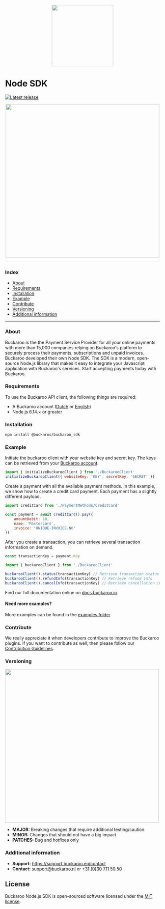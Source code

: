 <p align="center">
  <img src="https://user-images.githubusercontent.com/105488705/233078855-473c45d4-34a6-492a-a5af-05752c803f6b.png" width="200px" position="center">
</p>

# Node SDK

[![Latest release](https://badgen.net/github/release/buckaroo-it/BuckarooSDK_Node)](https://github.com/buckaroo-it/BuckarooSDK_Node/releases)

<p align="center">
  <img src="https://user-images.githubusercontent.com/7081446/233298897-30274cc8-86cc-4e6f-8200-759c801af19e.png" width="500px" position="center">
</p>

---

### Index

-   [About](#about)
-   [Requirements](#requirements)
-   [Installation](#installation)
-   [Example](#example)
-   [Contribute](#contribute)
-   [Versioning](#versioning)
-   [Additional information](#additional-information)

---

### About

Buckaroo is the the Payment Service Provider for all your online payments with more than 15,000 companies relying on Buckaroo's platform to securely process their payments, subscriptions and unpaid invoices. Buckaroo developed their own Node SDK. The SDK is a modern, open-source Node.js library that makes it easy to integrate your Javascript application with Buckaroo's services. Start accepting payments today with Buckaroo.

### Requirements

To use the Buckaroo API client, the following things are required:

-   A Buckaroo account ([Dutch](https://www.buckaroo.nl/start) or [English](https://www.buckaroo.eu/solutions/request-form))
-   Node.js 6.14.× or greater

### Installation

```bash
npm install @buckaroo/buckaroo_sdk
```

### Example

Initiate the buckaroo client with your website key and secret key. The keys can be retrieved from your [Buckaroo account](https://plaza.buckaroo.nl/Login).

```javascript
import { initializeBuckarooClient } from './BuckarooClient'
initializeBuckarooClient({ websiteKey: 'KEY', secretKey: 'SECRET' })
```

Create a payment with all the available payment methods. In this example, we show how to create a credit card payment. Each payment has a slightly different payload.

```javascript
import creditCard from './PaymentMethods/CreditCard'

const payment = await creditCard().pay({
    amountDebit: 10,
    name: 'Mastercard',
    invoice: 'UNIQUE-INVOICE-NO'
})
```

After you create a transaction, you can retrieve several transaction information on demand.

```javascript
const transactionKey = payment.Key

import { buckarooClient } from './BuckarooClient'

buckarooClient().status(transactionKey) // Retrieve transaction status
buckarooClient().refundInfo(transactionKey) // Retrieve refund info
buckarooClient().cancelInfo(transactionKey) // Retrieve cancellation info
```

Find our full documentation online on [docs.buckaroo.io](https://docs.buckaroo.io/docs/node-sdk).

#### Need more examples?

More examples can be found in the [examples folder](https://github.com/buckaroo-it/BuckarooSDK_Node/tree/master/example)

### Contribute

We really appreciate it when developers contribute to improve the Buckaroo plugins.
If you want to contribute as well, then please follow our [Contribution Guidelines](CONTRIBUTING.md).

### Versioning

<p>
  <img src="https://user-images.githubusercontent.com/7081446/178474134-f4c3976d-653c-4ca1-bcd1-48bf6d489196.png" width="500px"  alt="">
</p>

-   **MAJOR:** Breaking changes that require additional testing/caution
-   **MINOR:** Changes that should not have a big impact
-   **PATCHES:** Bug and hotfixes only

### Additional information

-   **Support:** https://support.buckaroo.eu/contact
-   **Contact:** [support@buckaroo.nl](mailto:support@buckaroo.nl) or [+31 (0)30 711 50 50](tel:+310307115050)

## License

Buckaroo Node.js SDK is open-sourced software licensed under the [MIT license](https://opensource.org/licenses/MIT).
